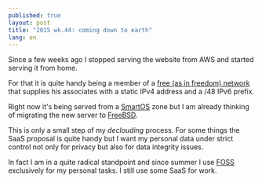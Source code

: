 ```yaml
---
published: true
layout: post
title: "2015 wk.44: coming down to earth"
lang: en
---
```


Since a few weeks ago I stopped serving the website from AWS and
started serving it from home.

For that it is quite handy being a member of a
[free (as in freedom) network][guifibages] that supplies his
associates with a static IPv4 address and a /48 IPv6 prefix.

[guifibages]: http://guifibages.cat/

Right now it's being served from a [SmartOS][] zone but I am already
thinking of migrating the new server to [FreeBSD][].

[SmartOS]: http://smartos.org/
[FreeBSD]: http://freebsd.org/

This is only a small step of my _declouding_ process. For some things
the SaaS proposal is quite handy but I want my personal data under
strict control not only for privacy but also for data integrity
issues.

In fact I am in a quite radical standpoint and since summer I use
[FOSS][] exclusively for my personal tasks. I still use some SaaS for
work.

[FOSS]: https://en.wikipedia.org/wiki/Free_and_open-source_software
